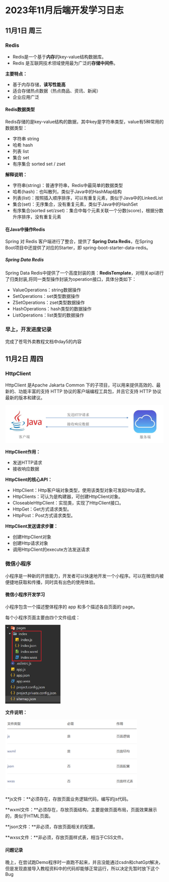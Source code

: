 # 2023年11月后端开发学习日志

## 11月1日 周三

### Redis

- Redis是一个基于**内存**的key-value结构数据库。
- Redis 是互联网技术领域使用最为广泛的**存储中间件**。

**主要特点：**

- 基于内存存储，**读写性能高**  
- 适合存储热点数据（热点商品、资讯、新闻）
- 企业应用广泛

#### Redis数据类型

Redis存储的是key-value结构的数据，其中key是字符串类型，value有5种常用的数据类型：

- 字符串 string
- 哈希 hash
- 列表 list
- 集合 set
- 有序集合 sorted set / zset

 

**解释说明：**

- 字符串(string)：普通字符串，Redis中最简单的数据类型
- 哈希(hash)：也叫散列，类似于Java中的HashMap结构
- 列表(list)：按照插入顺序排序，可以有重复元素，类似于Java中的LinkedList
- 集合(set)：无序集合，没有重复元素，类似于Java中的HashSet
- 有序集合(sorted set/zset)：集合中每个元素关联一个分数(score)，根据分数升序排序，没有重复元素

#### 在Java中操作Redis

Spring 对 Redis 客户端进行了整合，提供了 **Spring Data Redis**，在Spring Boot项目中还提供了对应的Starter，即 spring-boot-starter-data-redis。

##### Spring Data Redis

Spring Data Redis中提供了一个高度封装的类：**RedisTemplate**，对相关api进行了归类封装,将同一类型操作封装为operation接口，具体分类如下：

- ValueOperations：string数据操作
- SetOperations：set类型数据操作
- ZSetOperations：zset类型数据操作
- HashOperations：hash类型的数据操作
- ListOperations：list类型的数据操作

### 早上，开发进度记录

完成了苍穹外卖教程文档中day5的内容

## 11月2日 周四

### HttpClient

HttpClient 是Apache Jakarta Common 下的子项目，可以用来提供高效的、最新的、功能丰富的支持 HTTP 协议的客户端编程工具包，并且它支持 HTTP 协议最新的版本和建议。

<img src="images/image-20221203185003231.png" alt="image-20221203185003231" style="zoom:50%;" /> 

**HttpClient作用：**

- 发送HTTP请求
- 接收响应数据

**HttpClient的核心API：**

- HttpClient：Http客户端对象类型，使用该类型对象可发起Http请求。
- HttpClients：可认为是构建器，可创建HttpClient对象。
- CloseableHttpClient：实现类，实现了HttpClient接口。
- HttpGet：Get方式请求类型。
- HttpPost：Post方式请求类型。

**HttpClient发送请求步骤：**

- 创建HttpClient对象
- 创建Http请求对象
- 调用HttpClient的execute方法发送请求

### 微信小程序

小程序是一种新的开放能力，开发者可以快速地开发一个小程序。可以在微信内被便捷地获取和传播，同时具有出色的使用体验。

#### 微信小程序开发学习

小程序包含一个描述整体程序的 app 和多个描述各自页面的 page。

每个小程序页面主要由四个文件组成：

<img src="images/image-20221203220826893.png" alt="image-20221203220826893" style="zoom:50%;" /> 

**文件说明：**

<img src="images/image-20221203220839187.png" alt="image-20221203220839187" style="zoom:50%;" /> 

**js文件：**必须存在，存放页面业务逻辑代码，编写的js代码。

**wxml文件：**必须存在，存放页面结构，主要是做页面布局，页面效果展示的，类似于HTML页面。

**json文件：**非必须，存放页面相关的配置。

**wxss文件：**非必须，存放页面样式表，相当于CSS文件。

#### 问题记录

晚上，在尝试跑Demo程序时一直跑不起来，并且没能通过csdn和chatGpt解决，但是发现直接导入教程资料中的代码却能够正常运行，所以决定先暂时放下这个Bug


